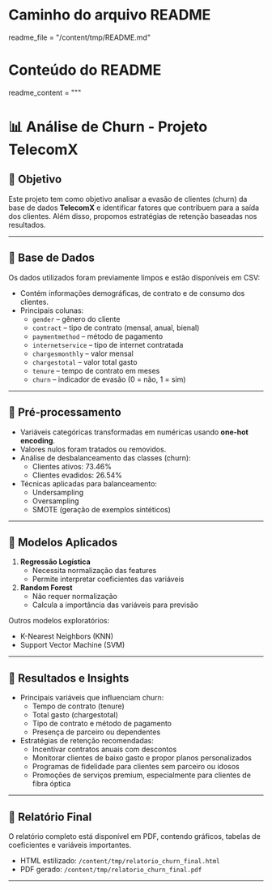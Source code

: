 # Caminho do arquivo README
readme_file = "/content/tmp/README.md"

# Conteúdo do README
readme_content = """
# 📊 Análise de Churn - Projeto TelecomX

## 🔹 Objetivo
Este projeto tem como objetivo analisar a evasão de clientes (churn) da base de dados **TelecomX** e identificar fatores que contribuem para a saída dos clientes. Além disso, propomos estratégias de retenção baseadas nos resultados.

---

## 🔹 Base de Dados
Os dados utilizados foram previamente limpos e estão disponíveis em CSV:

- Contém informações demográficas, de contrato e de consumo dos clientes.
- Principais colunas:
  - `gender` – gênero do cliente
  - `contract` – tipo de contrato (mensal, anual, bienal)
  - `paymentmethod` – método de pagamento
  - `internetservice` – tipo de internet contratada
  - `chargesmonthly` – valor mensal
  - `chargestotal` – valor total gasto
  - `tenure` – tempo de contrato em meses
  - `churn` – indicador de evasão (0 = não, 1 = sim)

---

## 🔹 Pré-processamento
- Variáveis categóricas transformadas em numéricas usando **one-hot encoding**.
- Valores nulos foram tratados ou removidos.
- Análise de desbalanceamento das classes (churn):
  - Clientes ativos: 73.46%
  - Clientes evadidos: 26.54%
- Técnicas aplicadas para balanceamento:
  - Undersampling  
  - Oversampling  
  - SMOTE (geração de exemplos sintéticos)

---
## 🔹 Modelos Aplicados
1. **Regressão Logística**
   - Necessita normalização das features
   - Permite interpretar coeficientes das variáveis
2. **Random Forest**
   - Não requer normalização
   - Calcula a importância das variáveis para previsão

Outros modelos exploratórios:
- K-Nearest Neighbors (KNN)
- Support Vector Machine (SVM)

---

## 🔹 Resultados e Insights
- Principais variáveis que influenciam churn:
  - Tempo de contrato (tenure)
  - Total gasto (chargestotal)
  - Tipo de contrato e método de pagamento
  - Presença de parceiro ou dependentes
- Estratégias de retenção recomendadas:
  - Incentivar contratos anuais com descontos
  - Monitorar clientes de baixo gasto e propor planos personalizados
  - Programas de fidelidade para clientes sem parceiro ou idosos
  - Promoções de serviços premium, especialmente para clientes de fibra óptica

---

## 🔹 Relatório Final
O relatório completo está disponível em PDF, contendo gráficos, tabelas de coeficientes e variáveis importantes.

- HTML estilizado: `/content/tmp/relatorio_churn_final.html`  
- PDF gerado: `/content/tmp/relatorio_churn_final.pdf`

---


